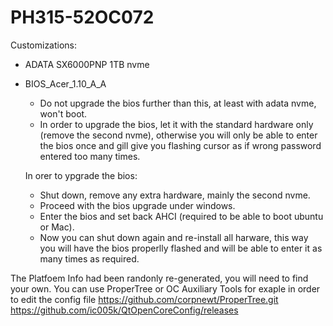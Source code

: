 # PH315-52OC072
Customizations:
- ADATA SX6000PNP 1TB nvme
- BIOS_Acer_1.10_A_A
  - Do not upgrade the bios further than this, at least with adata nvme, won't boot.
  - In order to upgrade the bios, let it with the standard hardware only (remove the second nvme), otherwise you will only be able to enter the bios once and gill give you flashing cursor as if wrong password entered too many times.
  
  In orer to ypgrade the bios:
  - Shut down, remove any extra hardware, mainly the second nvme.
  - Proceed with the bios upgrade under windows.
  - Enter the bios and set back AHCI (required to be able to boot ubuntu or Mac).
  - Now you can shut down again and re-install all harware, this way you will have the bios properlly flashed and will be able to enter it as many times as required.

The Platfoem Info had been randonly re-generated, you will need to find your own.
You can use ProperTree or OC Auxiliary Tools for exaple in order to edit the config file
https://github.com/corpnewt/ProperTree.git
https://github.com/ic005k/QtOpenCoreConfig/releases
